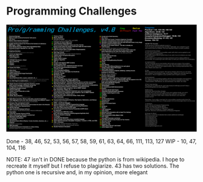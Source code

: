 # Programming Challenges

![Challenges](ProgChal.png)

Done - 38, 46, 52, 53, 56, 57, 58, 59, 61, 63, 64, 66, 111, 113, 127
WIP - 10, 47, 104, 116

NOTE: 47 isn't in DONE because the python is from wikipedia. I hope to recreate it myself but I refuse to plagiarize.
      43 has two solutions. The python one is recursive and, in my opinion, more elegant